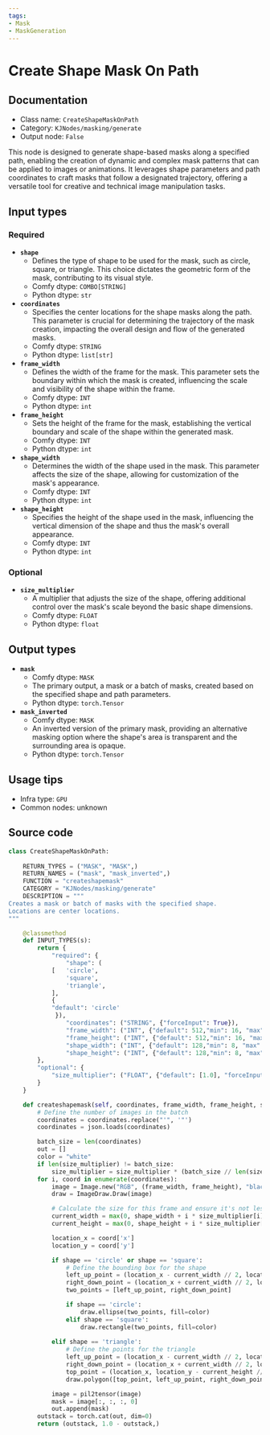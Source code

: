 ```yaml
---
tags:
- Mask
- MaskGeneration
---
```


# Create Shape Mask On Path
## Documentation
- Class name: `CreateShapeMaskOnPath`
- Category: `KJNodes/masking/generate`
- Output node: `False`

This node is designed to generate shape-based masks along a specified path, enabling the creation of dynamic and complex mask patterns that can be applied to images or animations. It leverages shape parameters and path coordinates to craft masks that follow a designated trajectory, offering a versatile tool for creative and technical image manipulation tasks.
## Input types
### Required
- **`shape`**
    - Defines the type of shape to be used for the mask, such as circle, square, or triangle. This choice dictates the geometric form of the mask, contributing to its visual style.
    - Comfy dtype: `COMBO[STRING]`
    - Python dtype: `str`
- **`coordinates`**
    - Specifies the center locations for the shape masks along the path. This parameter is crucial for determining the trajectory of the mask creation, impacting the overall design and flow of the generated masks.
    - Comfy dtype: `STRING`
    - Python dtype: `list[str]`
- **`frame_width`**
    - Defines the width of the frame for the mask. This parameter sets the boundary within which the mask is created, influencing the scale and visibility of the shape within the frame.
    - Comfy dtype: `INT`
    - Python dtype: `int`
- **`frame_height`**
    - Sets the height of the frame for the mask, establishing the vertical boundary and scale of the shape within the generated mask.
    - Comfy dtype: `INT`
    - Python dtype: `int`
- **`shape_width`**
    - Determines the width of the shape used in the mask. This parameter affects the size of the shape, allowing for customization of the mask's appearance.
    - Comfy dtype: `INT`
    - Python dtype: `int`
- **`shape_height`**
    - Specifies the height of the shape used in the mask, influencing the vertical dimension of the shape and thus the mask's overall appearance.
    - Comfy dtype: `INT`
    - Python dtype: `int`
### Optional
- **`size_multiplier`**
    - A multiplier that adjusts the size of the shape, offering additional control over the mask's scale beyond the basic shape dimensions.
    - Comfy dtype: `FLOAT`
    - Python dtype: `float`
## Output types
- **`mask`**
    - Comfy dtype: `MASK`
    - The primary output, a mask or a batch of masks, created based on the specified shape and path parameters.
    - Python dtype: `torch.Tensor`
- **`mask_inverted`**
    - Comfy dtype: `MASK`
    - An inverted version of the primary mask, providing an alternative masking option where the shape's area is transparent and the surrounding area is opaque.
    - Python dtype: `torch.Tensor`
## Usage tips
- Infra type: `GPU`
- Common nodes: unknown


## Source code
```python
class CreateShapeMaskOnPath:
    
    RETURN_TYPES = ("MASK", "MASK",)
    RETURN_NAMES = ("mask", "mask_inverted",)
    FUNCTION = "createshapemask"
    CATEGORY = "KJNodes/masking/generate"
    DESCRIPTION = """
Creates a mask or batch of masks with the specified shape.  
Locations are center locations.  
"""

    @classmethod
    def INPUT_TYPES(s):
        return {
            "required": {
                "shape": (
            [   'circle',
                'square',
                'triangle',
            ],
            {
            "default": 'circle'
             }),
                "coordinates": ("STRING", {"forceInput": True}),
                "frame_width": ("INT", {"default": 512,"min": 16, "max": 4096, "step": 1}),
                "frame_height": ("INT", {"default": 512,"min": 16, "max": 4096, "step": 1}),
                "shape_width": ("INT", {"default": 128,"min": 8, "max": 4096, "step": 1}),
                "shape_height": ("INT", {"default": 128,"min": 8, "max": 4096, "step": 1}),
        },
        "optional": {
            "size_multiplier": ("FLOAT", {"default": [1.0], "forceInput": True}),
        }
    } 

    def createshapemask(self, coordinates, frame_width, frame_height, shape_width, shape_height, shape, size_multiplier=[1.0]):
        # Define the number of images in the batch
        coordinates = coordinates.replace("'", '"')
        coordinates = json.loads(coordinates)

        batch_size = len(coordinates)
        out = []
        color = "white"
        if len(size_multiplier) != batch_size:
            size_multiplier = size_multiplier * (batch_size // len(size_multiplier)) + size_multiplier[:batch_size % len(size_multiplier)]
        for i, coord in enumerate(coordinates):
            image = Image.new("RGB", (frame_width, frame_height), "black")
            draw = ImageDraw.Draw(image)

            # Calculate the size for this frame and ensure it's not less than 0
            current_width = max(0, shape_width + i * size_multiplier[i])
            current_height = max(0, shape_height + i * size_multiplier[i])

            location_x = coord['x']
            location_y = coord['y']

            if shape == 'circle' or shape == 'square':
                # Define the bounding box for the shape
                left_up_point = (location_x - current_width // 2, location_y - current_height // 2)
                right_down_point = (location_x + current_width // 2, location_y + current_height // 2)
                two_points = [left_up_point, right_down_point]

                if shape == 'circle':
                    draw.ellipse(two_points, fill=color)
                elif shape == 'square':
                    draw.rectangle(two_points, fill=color)
                    
            elif shape == 'triangle':
                # Define the points for the triangle
                left_up_point = (location_x - current_width // 2, location_y + current_height // 2) # bottom left
                right_down_point = (location_x + current_width // 2, location_y + current_height // 2) # bottom right
                top_point = (location_x, location_y - current_height // 2) # top point
                draw.polygon([top_point, left_up_point, right_down_point], fill=color)

            image = pil2tensor(image)
            mask = image[:, :, :, 0]
            out.append(mask)
        outstack = torch.cat(out, dim=0)
        return (outstack, 1.0 - outstack,)

```
